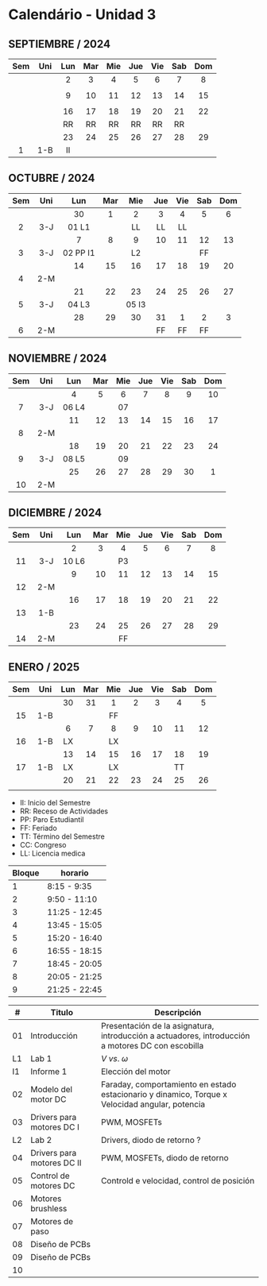 # Calendário - Unidad 3

## SEPTIEMBRE / 2024

|Sem | Uni | Lun       |Mar |Mie |Jue |Vie |Sab |Dom |
|:-: |:-:  |:-:       |:-: |:-: |:-: |:-: |:-: |:-: |
|    |     |  2       |  3 |  4 |  5 |  6 |  7 |  8 |
|    |     |          |    |    |    |    |    |    |
|    |     |  9       | 10 | 11 | 12 | 13 | 14 | 15 |
|    |     |          |    |    |    |    |    |    |
|    |     | 16       | 17 | 18 | 19 | 20 | 21 | 22 |
|    |     | RR       | RR | RR | RR | RR | RR |    |
|    |     | 23       | 24 | 25 | 26 | 27 | 28 | 29 |
|  1 | 1-B | II       |    |    |    |    |    |    |

## OCTUBRE / 2024

|Sem | Uni |Lun       |Mar |Mie |Jue |Vie |Sab |Dom |
|:-: |:-:  |:-:       |:-: |:-: |:-: |:-: |:-: |:-: |
|    |     | 30       |  1 |  2 |  3 |  4 |  5 |  6 |
|  2 | 3-J | 01 L1    |    | LL | LL | LL |    |    |
|    |     |  7       |  8 |  9 | 10 | 11 | 12 | 13 |
|  3 | 3-J | 02 PP I1 |    | L2 |    |    | FF |    |
|    |     | 14       | 15 | 16 | 17 | 18 | 19 | 20 |
|  4 | 2-M |          |    |    |    |    |    |    |
|    |     | 21       | 22 | 23 | 24 | 25 | 26 | 27 |
|  5 | 3-J | 04 L3    |    | 05 I3 |    |    |    |    |
|    |     | 28       | 29 | 30 | 31 |  1 |  2 |  3 |
|  6 | 2-M |          |    |    | FF | FF | FF |    |

## NOVIEMBRE / 2024

|Sem | Uni |Lun    |Mar |Mie |Jue    |Vie |Sab |Dom |
|:-: |:-:  |:-:    |:-: |:-: |:-:    |:-: |:-: |:-: |
|    |     |  4    |  5 |  6 |  7    |  8 |  9 | 10 |
|  7 | 3-J | 06 L4 |    | 07 |       |    |    |    |
|    |     | 11    | 12 | 13 | 14    | 15 | 16 | 17 |
|  8 | 2-M |       |    |    |       |    |    |    |
|    |     | 18    | 19 | 20 | 21    | 22 | 23 | 24 |
|  9 | 3-J | 08 L5 |    | 09 |       |    |    |    |
|    |     | 25    | 26 | 27 | 28    | 29 | 30 |  1 |
| 10 | 2-M |       |    |    |       |    |    |    |

## DICIEMBRE / 2024

|Sem | Uni |Lun    |Mar |Mie |Jue |Vie |Sab |Dom |
|:-: |:-:  |:-:    |:-: |:-: |:-: |:-: |:-: |:-: |
|    |     |  2    |  3 |  4 |  5 |  6 |  7 |  8 |
| 11 | 3-J | 10 L6 |    | P3 |    |    |    |    |
|    |     |  9    | 10 | 11 | 12 | 13 | 14 | 15 |
| 12 | 2-M |       |    |    |    |    |    |    |
|    |     | 16    | 17 | 18 | 19 | 20 | 21 | 22 |
| 13 | 1-B |       |    |    |    |    |    |    |
|    |     | 23    | 24 | 25 | 26 | 27 | 28 | 29 |
| 14 | 2-M |       |    | FF |    |    |    |    |

## ENERO / 2025

|Sem | Uni |Lun    |Mar |Mie |Jue |Vie |Sab |Dom |
|:-: |:-:  |:-:    |:-: |:-: |:-: |:-: |:-: |:-: |
|    |     | 30    | 31 |  1 |  2 |  3 |  4 |  5 |
| 15 | 1-B |       |    | FF |    |    |    |    |
|    |     |  6    |  7 |  8 |  9 | 10 | 11 | 12 |
| 16 | 1-B | LX    |    | LX |    |    |    |    |
|    |     | 13    | 14 | 15 | 16 | 17 | 18 | 19 |
| 17 | 1-B | LX    |    | LX |    |    | TT |    |
|    |     | 20    | 21 | 22 | 23 | 24 | 25 | 26 |
|    |     |       |    |    |    |    |    |    |

- II: Inicio del Semestre
- RR: Receso de Actividades
- PP: Paro Estudiantil
- FF: Feriado
- TT: Término del Semestre
- CC: Congreso
- LL: Licencia medica

|Bloque | horario |
| -- | -- |
|1| 8:15 - 9:35|
|2| 9:50 - 11:10|
|3| 11:25 - 12:45|
|4| 13:45 - 15:05|
|5| 15:20 - 16:40|
|6| 16:55 - 18:15|
|7| 18:45 - 20:05|
|8| 20:05 - 21:25|
|9| 21:25 - 22:45|

| # | Titulo | Descripción |
| - | - | - |
| 01| Introducción | Presentación de la asignatura, introducción a actuadores, introducción a motores DC con escobilla |
| L1| Lab 1 | $V\ vs.\ \omega$
| I1| Informe 1 | Elección del motor |
| 02| Modelo del motor DC| Faraday, comportamiento en estado estacionario y dinamico, Torque x Velocidad angular, potencia|
| 03| Drivers para motores DC I | PWM, MOSFETs |
| L2| Lab 2 | Drivers, diodo de retorno ? |
| 04| Drivers para motores DC II | PWM, MOSFETs, diodo de retorno |
| 05| Control de motores DC | Controld e velocidad, control de posición |
| 06| Motores brushless | |
| 07| Motores de paso | |
| 08| Diseño de PCBs | |
| 09| Diseño de PCBs | |
| 10| | |